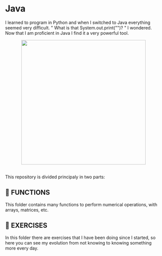 <h1>Java</h1>
<p>I learned to program in Python and when I switched to Java everything seemed very difficult. " What is that System.out.print("")? " I wondered. Now that I am 
proficient in Java I find it a very powerful tool.</p>
<div align="center">
  <img src="https://1000logos.net/wp-content/uploads/2020/09/Java-Logo.png" width="400px" />
</div>
<p><br/>This repository is divided principaly in two parts:</p>
<h2>📂 FUNCTIONS</h2>
<p>This folder contains many functions to perform numerical operations, with arrays, matrices, etc.</p>
<h2>📂 EXERCISES</h2>
<p>In this folder there are exercises that I have been doing since I started, so here you can see my evolution from not knowing to knowing something more every day.</p>
